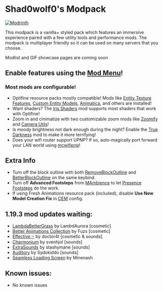 # Shad0wolf0's Modpack
[![Modrinth](https://img.shields.io/modrinth/dt/shad0wolf0s-modpack?color=4&label=Download%20from%20Modrinth&style=for-the-badge)](https://modrinth.com/modpack/shad0wolf0s-modpack)

This modpack is a vanilla+ styled pack which features an immersive experience paired with a few utility tools and performance mods. The modpack is multiplayer friendly so it can be used on many servers that you choose.

Modlist and GIF showcase pages are coming soon
## Enable features using the [Mod Menu](https://modrinth.com/mod/modmenu)!
### Most mods are configurable!
- Optifine resource packs mostly compatible! Mods like [Entity Texture Features](https://modrinth.com/mod/entitytexturefeatures), [Custom Entity Models](https://modrinth.com/mod/cem), [Animatica](https://modrinth.com/mod/animatica), and others are installed!
- Want shaders? The [Iris Shaders](https://modrinth.com/mod/iris) mod supports most shaders that work with Optifine!
- Zoom in and cinimatize with two customizable zoom mods like [Zoomify](https://modrinth.com/mod/zoomify) and [Camera Utils](https://modrinth.com/mod/camera-utils)!
- Is moody brightness not dark enough during the night? Enable the [True Darkness](https://modrinth.com/mod/true-darkness) mod to make it more terrifying!
- Does your wifi router support UPNP? If so, auto-magically port forward your LAN world using [mcwifipnp](https://modrinth.com/mod/mcwifipnp)!
## Extra Info
- Turn off the block outline with both [RemoveBlockOutline](https://modrinth.com/mod/removeblockoutline) and [BetterBlockOutline](https://modrinth.com/mod/betterblockoutline) on the same keybind.
- Turn off **Advanced Footsteps** from [MAmbience](https://modrinth.com/mod/mambience) to let [Presence Footsteps](https://modrinth.com/mod/presence-footsteps) do the work.
- If using Fresh Animations resource pack (included), disable **Use New Model Creation Fix** in [CEM](https://modrinth.com/mod/cem) config.
## 1.19.3 mod updates waiting:
- [LambdaBetterGrass](https://modrinth.com/mod/lambdabettergrass) by LambdAurora [cosmetic]
- [Better Animations Collection](https://modrinth.com/mod/better-animations-collection) by Fuzs [cosmetic]
- [Effective 💦](https://www.curseforge.com/minecraft/mc-mods/effective) by doctor4t [cosmetic & sounds]
- [Charmonium](https://modrinth.com/mod/charmonium) by svenhjol [sounds]
- [ExtraSounds](https://modrinth.com/mod/extrasounds) by stashymane [sounds]
- [Auditory](https://modrinth.com/mod/auditory) by Sydokiddo [sounds]
- [Seamless Loading Screen](https://modrinth.com/mod/seamless-loading-screen) by Minenash
## Known issues:
- No known issues
